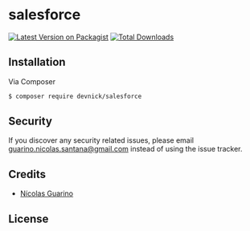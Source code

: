 # salesforce

[![Latest Version on Packagist][ico-version]][link-packagist]
[![Total Downloads][ico-downloads]][link-downloads]


## Installation

Via Composer

``` bash
$ composer require devnick/salesforce
```

## Security

If you discover any security related issues, please email guarino.nicolas.santana@gmail.com instead of using the issue tracker.

## Credits

- [Nícolas Guarino][link-author]

## License


[ico-version]: https://img.shields.io/packagist/v/devnick/salesforce.svg?style=flat-square
[ico-downloads]: https://img.shields.io/packagist/dt/devnick/salesforce.svg?style=flat-square

[link-packagist]: https://packagist.org/packages/devnick/salesforce
[link-downloads]: https://packagist.org/packages/devnick/salesforce
[link-author]: https://github.com/nicolasGuarino
